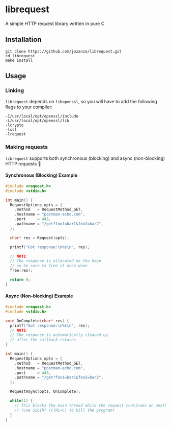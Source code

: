 # librequest

A simple HTTP request library written in pure C

## Installation

```
git clone https://github.com/jozanza/librequest.git
cd librequest
make install
```

## Usage

### Linking

`librequest` depends on `libopenssl`, so you will have to add the following flags to your compiler:

```
-I/usr/local/opt/openssl/include
-L/usr/local/opt/openssl/lib
-lcrypto
-lssl
-lrequest
```

### Making requests

`librequest` supports both synchronous (blocking) and async (non-blocking) HTTP requests 🎉

#### Synchronous (Blocking) Example

```c
#include <request.h>
#include <stdio.h>

int main() {
  RequestOptions opts = {
    .method   = RequestMethod_GET,
    .hostname = "postman-echo.com",
    .port     = 443,
    .pathname = "/get?foo1=bar1&foo2=bar2",
  };

  char* res = Request(opts);

  printf("Got response:\n%s\n", res);

  // NOTE:
  // The response is allocated on the heap
  // so be sure to free it once done
  free(res);

  return 0;
}
```

#### Async (Non-blocking) Example

```c
#include <request.h>
#include <stdio.h>

void OnComplete(char* res) {
  printf("Got response:\n%s\n", res);
  // NOTE:
  // The response is automatically cleaned up
  // after the callback returns
}

int main() {
  RequestOptions opts = {
    .method   = RequestMethod_GET,
    .hostname = "postman-echo.com",
    .port     = 443,
    .pathname = "/get?foo1=bar1&foo2=bar2",
  };

  RequestAsync(opts, OnComplete);

  while(1) {
    // This blocks the main thread while the request continues on another thread
    // (use SIGINT (CTRL+C) to kill the program)
  }
}
```
